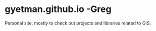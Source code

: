 gyetman.github.io -Greg
=================

Personal site, mostly to check out projects and libraries related to GIS. 

